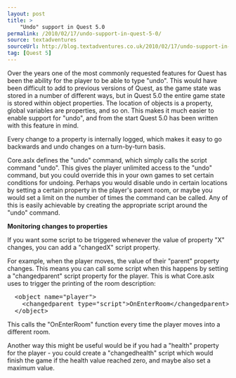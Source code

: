 ```yaml
---
layout: post
title: >
    "Undo" support in Quest 5.0
permalink: /2010/02/17/undo-support-in-quest-5-0/
source: textadventures
sourceUrl: http://blog.textadventures.co.uk/2010/02/17/undo-support-in-quest-5-0/
tag: [Quest 5]
---
```

<p>Over the years one of the most commonly requested features for Quest has been the ability for the player to be able to type "undo". This would have been difficult to add to previous versions of Quest, as the game state was stored in a number of different ways, but in Quest 5.0 the entire game state is stored within object properties. The location of objects is a property, global variables are properties, and so on. This makes it much easier to enable support for "undo", and from the start Quest 5.0 has been written with this feature in mind.</p>

<p>Every change to a property is internally logged, which makes it easy to go backwards and undo changes on a turn-by-turn basis.</p>

<p>Core.aslx defines the "undo" command, which simply calls the script command "undo". This gives the player unlimited access to the "undo" command, but you could override this in your own games to set certain conditions for undoing. Perhaps you would disable undo in certain locations by setting a certain property in the player's parent room, or maybe you would set a limit on the number of times the command can be called. Any of this is easily achievable by creating the appropriate script around the "undo" command.</p>

<p><b>Monitoring changes to properties</b></p>

<p>If you want some script to be triggered whenever the value of property
"X" changes, you can add a "changedX" script property.</p>

<p>For example, when the player moves, the value of their "parent" property changes. This means you can call some script when this happens by setting a "changedparent" script property for the player. This is what Core.aslx uses to trigger the printing of the room description:</p>

<pre>
  &lt;object name="player"&gt;
    &lt;changedparent type="script"&gt;OnEnterRoom&lt;/changedparent&gt;
  &lt;/object&gt;
</pre>

<p>This calls the "OnEnterRoom" function every time the player moves into a different room.</p>

<p>Another way this might be useful would be if you had a "health" property for the player - you could create a "changedhealth" script which would finish the game if the health value reached zero, and maybe also set a maximum value.</p>